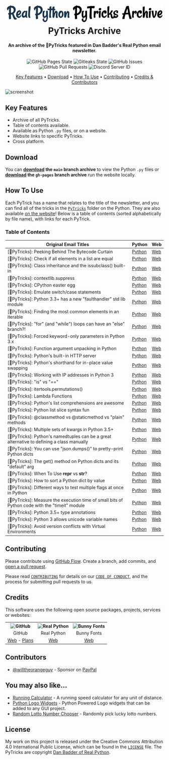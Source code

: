 <!-- Logo -->
<h1 align="center">
  <img src="https://github.com/willtheorangeguy/PyTricks-Archive/blob/main/docs/images/logo.png" alt="PyTricks Archive">
  <br>
  PyTricks Archive
  <br>
</h1>

<!-- Copy -->
<h4 align="center">An archive of the 🐍PyTricks featured in Dan Badder's Real Python email newsletter.</h4>

<!-- Badges -->
<div align="center">
  <!-- Stability -->
  <img alt="GitHub Pages State" src="https://github.com/willtheorangeguy/PyTricks-Archive/actions/workflows/pages/pages-build-deployment/badge.svg?branch=gh-pages">
  <!--Gitleaks-->
  <img alt="Gitleaks State" src="https://github.com/willtheorangeguy/PyTricks-Archive/actions/workflows/gitleaks.yml/badge.svg">
  <!-- Issues -->
  <img alt="GitHub Issues" src="https://img.shields.io/github/issues/willtheorangeguy/PyTricks-Archive">
  <!-- Pull Requests -->
  <img alt="GitHub Pull Requests" src="https://img.shields.io/github/issues-pr/willtheorangeguy/PyTricks-Archive">
  <!-- Discord -->
  <img alt="Discord Server ID" src="https://img.shields.io/discord/1012602070001520710">
</div>

<!-- Navigation -->
<p align="center">
  <a href="#key-features">Key Features</a> •
  <a href="#download">Download</a> •
  <a href="#how-to-use">How To Use</a> •
  <a href="#contributing">Contributing</a> •
  <a href="#credits">Credits & Contributors</a>
</p>

<!-- Screenshot(s) -->
![screenshot](https://github.com/willtheorangeguy/PyTricks-Archive/blob/main/docs/images/welcome.gif)

## Key Features

* Archive of all PyTricks.
* Table of contents available.
* Available as Python `.py` files, or on a website.
* Website links to specific PyTricks.
* Cross platform.

## Download

You can **[download](https://github.com/willtheorangeguy/PyTricks-Archive/archive/refs/heads/main.zip) the `main` branch archive** to view the Python `.py` files or **[download](https://github.com/willtheorangeguy/PyTricks-Archive/archive/refs/heads/gh-pages.zip) the `gh-pages` branch archive** run the website locally.

## How To Use

Each PyTrick has a name that relates to the title of the newsletter, and you can find all of the tricks in the [`PyTricks`](https://github.com/willtheorangeguy/PyTricks-Archive/tree/main/PyTricks) folder on the Python. They are also available [on the website](https://willtheorangeguy.github.io/PyTricks-Archive/)! Below is a table of contents (sorted alphabetically by file name), with links for each PyTrick.

### Table of Contents

|**Original Email Titles**|**Python**|**Web**|
|-------------------------|--------|-------|
|[🐍PyTricks]: Peeking Behind The Bytecode Curtain|[Python](https://github.com/willtheorangeguy/PyTricks-Archive/blob/main/PyTricks/bytecodecurtain.py)|[Web](https://willtheorangeguy.github.io/PyTricks-Archive/#bytecodecurtain)|
|[🐍PyTricks]: Check if all elements in a list are equal|[Python](https://github.com/willtheorangeguy/PyTricks-Archive/blob/main/PyTricks/checkifallequal.py)|[Web](https://willtheorangeguy.github.io/PyTricks-Archive/#checkifallequal)|
|[🐍PyTricks]: Class inheritance and the issubclass() built-in|[Python](https://github.com/willtheorangeguy/PyTricks-Archive/blob/main/PyTricks/classinheritance.py)|[Web](https://willtheorangeguy.github.io/PyTricks-Archive/#classinheritance)|
|[🐍PyTricks]: contextlib.suppress|[Python](https://github.com/willtheorangeguy/PyTricks-Archive/blob/main/PyTricks/contextlib.suppress.py)|[Web](https://willtheorangeguy.github.io/PyTricks-Archive/#contextlib)|
|[🐍PyTricks]: CPython easter egg|[Python](https://github.com/willtheorangeguy/PyTricks-Archive/blob/main/PyTricks/cpythoneasteregg.py)|[Web](https://willtheorangeguy.github.io/PyTricks-Archive/#cpythoneasteregg)|
|[🐍PyTricks]: Emulate switch/case statements|[Python](https://github.com/willtheorangeguy/PyTricks-Archive/blob/main/PyTricks/emulateswitchcasestatements.py)|[Web](https://willtheorangeguy.github.io/PyTricks-Archive/#emulateswitchcasestatements)|
|[🐍PyTricks]: Python 3.3+ has a new "faulthandler" std lib module|[Python](https://github.com/willtheorangeguy/PyTricks-Archive/blob/main/PyTricks/faulthandler.py)|[Web](https://willtheorangeguy.github.io/PyTricks-Archive/#faulthandler)|
|[🐍PyTricks]: Finding the most common elements in an iterable|[Python](https://github.com/willtheorangeguy/PyTricks-Archive/blob/main/PyTricks/findmostcommonelement.py)|[Web](https://willtheorangeguy.github.io/PyTricks-Archive/#findmostcommonelement)|
|[🐍PyTricks]: "for" (and "while") loops can have an "else" branch?!|[Python](https://github.com/willtheorangeguy/PyTricks-Archive/blob/main/PyTricks/forandwhileelsebranch.py)|[Web](https://willtheorangeguy.github.io/PyTricks-Archive/#forandwhileelsebranch)|
|[🐍PyTricks]: Forced keyword-only parameters in Python 3.x|[Python](https://github.com/willtheorangeguy/PyTricks-Archive/blob/main/PyTricks/forcedkeywordparameters.py)|[Web](https://willtheorangeguy.github.io/PyTricks-Archive/#forcedkeywordparameters)|
|[🐍PyTricks]: Function argument unpacking in Python|[Python](https://github.com/willtheorangeguy/PyTricks-Archive/blob/main/PyTricks/functionargumentunpacking.py)|[Web](https://willtheorangeguy.github.io/PyTricks-Archive/#functionargumentunpacking)|
|[🐍PyTricks]: Python's built-in HTTP server|[Python](https://github.com/willtheorangeguy/PyTricks-Archive/blob/main/PyTricks/httpserver.py)|[Web](https://willtheorangeguy.github.io/PyTricks-Archive/#httpserver)|
|[🐍PyTricks]: Python's shorthand for in-place value swapping|[Python](https://github.com/willtheorangeguy/PyTricks-Archive/blob/main/PyTricks/inplacevalueswapping.py)|[Web](https://willtheorangeguy.github.io/PyTricks-Archive/#inplacevalueswapping)|
|[🐍PyTricks]: Working with IP addresses in Python 3|[Python](https://github.com/willtheorangeguy/PyTricks-Archive/blob/main/PyTricks/ipaddresses.py)|[Web](https://willtheorangeguy.github.io/PyTricks-Archive/#ipaddresses)|
|[🐍PyTricks]: "is" vs "=="|[Python](https://github.com/willtheorangeguy/PyTricks-Archive/blob/main/PyTricks/isvsequals.py)|[Web](https://willtheorangeguy.github.io/PyTricks-Archive/#isvsequals)|
|[🐍PyTricks]: itertools.permutations()|[Python](https://github.com/willtheorangeguy/PyTricks-Archive/blob/main/PyTricks/itertools.permutations.py)|[Web](https://willtheorangeguy.github.io/PyTricks-Archive/#itertools)|
|[🐍PyTricks]: Lambda Functions|[Python](https://github.com/willtheorangeguy/PyTricks-Archive/blob/main/PyTricks/lambdafunctions.py)|[Web](https://willtheorangeguy.github.io/PyTricks-Archive/#lambdafunctions)|
|[🐍PyTricks]: Python's list comprehensions are awesome|[Python](https://github.com/willtheorangeguy/PyTricks-Archive/blob/main/PyTricks/listcomprehensions.py)|[Web](https://willtheorangeguy.github.io/PyTricks-Archive/#listcomprehensions)|
|[🐍PyTricks]: Python list slice syntax fun|[Python](https://github.com/willtheorangeguy/PyTricks-Archive/blob/main/PyTricks/listslice.py)|[Web](https://willtheorangeguy.github.io/PyTricks-Archive/#listslice)|
|[🐍PyTricks]: @classmethod vs @staticmethod vs "plain" methods|[Python](https://github.com/willtheorangeguy/PyTricks-Archive/blob/main/PyTricks/methodscomparison.py)|[Web](https://willtheorangeguy.github.io/PyTricks-Archive/#methodscomparison)|
|[🐍PyTricks]: Multiple sets of kwargs in Python 3.5+|[Python](https://github.com/willtheorangeguy/PyTricks-Archive/blob/main/PyTricks/multiplekwargs.py)|[Web](https://willtheorangeguy.github.io/PyTricks-Archive/#multiplekwargs)|
|[🐍PyTricks]: Python's namedtuples can be a great alternative to defining a class manually|[Python](https://github.com/willtheorangeguy/PyTricks-Archive/blob/main/PyTricks/namedtuplealternative.py)|[Web](https://willtheorangeguy.github.io/PyTricks-Archive/#namedtuplealternative)|
|[🐍PyTricks]: You can use "json.dumps()" to pretty-print Python dicts|[Python](https://github.com/willtheorangeguy/PyTricks-Archive/blob/main/PyTricks/prettyprintdicts.py)|[Web](https://willtheorangeguy.github.io/PyTricks-Archive/#prettyprintdicts)|
|[🐍PyTricks]: The get() method on Python dicts and its "default" arg|[Python](https://github.com/willtheorangeguy/PyTricks-Archive/blob/main/PyTricks/pythondictgetmethod.py)|[Web](https://willtheorangeguy.github.io/PyTricks-Archive/#pythondictgetmethod)|
|[🐍PyTricks]: When To Use __repr__ vs __str__?|[Python](https://github.com/willtheorangeguy/PyTricks-Archive/blob/main/PyTricks/reprvsstr.py)|[Web](https://willtheorangeguy.github.io/PyTricks-Archive/#reprvsstr)|
|[🐍PyTricks]: How to sort a Python dict by value|[Python](https://github.com/willtheorangeguy/PyTricks-Archive/blob/main/PyTricks/sortdictbyvalue.py)|[Web](https://willtheorangeguy.github.io/PyTricks-Archive/#sortdictbyvalue)|
|[🐍PyTricks]: Different ways to test multiple flags at once in Python|[Python](https://github.com/willtheorangeguy/PyTricks-Archive/blob/main/PyTricks/testmultipleflags.py)|[Web](https://willtheorangeguy.github.io/PyTricks-Archive/#testmultipleflags)|
|[🐍PyTricks]: Measure the execution time of small bits of Python code with the "timeit" module|[Python](https://github.com/willtheorangeguy/PyTricks-Archive/blob/main/PyTricks/timeit.py)|[Web](https://willtheorangeguy.github.io/PyTricks-Archive/#timeit)|
|[🐍PyTricks]: Python 3.5+ type annotations|[Python](https://github.com/willtheorangeguy/PyTricks-Archive/blob/main/PyTricks/typeannotations.py)|[Web](https://willtheorangeguy.github.io/PyTricks-Archive/#typeannotations)|
|[🐍PyTricks]: Python 3 allows unicode variable names|[Python](https://github.com/willtheorangeguy/PyTricks-Archive/blob/main/PyTricks/unicodevariablename.py)|[Web](https://willtheorangeguy.github.io/PyTricks-Archive/#unicodevariablename)|
|[🐍PyTricks]: Avoid version conflicts with Virtual Environments|[Python](https://github.com/willtheorangeguy/PyTricks-Archive/blob/main/PyTricks/virtualenvs.py)|[Web](https://willtheorangeguy.github.io/PyTricks-Archive/#virtualenvs)|

## Contributing

Please contribute using [GitHub Flow](https://guides.github.com/introduction/flow). Create a branch, add commits, and [open a pull request](https://github.com/willtheorangeguy/PyTricks-Archive/compare).

Please read [`CONTRIBUTING`](CONTRIBUTING.md) for details on our [`CODE OF CONDUCT`](CODE_OF_CONDUCT.md), and the process for submitting pull requests to us.

## Credits

This software uses the following open source packages, projects, services or websites:

<!-- Credits Table -->
<table>
  <tr>
    <th align="center"><img src="https://applets.imgix.net/https%3A%2F%2Fassets.ifttt.com%2Fimages%2Fchannels%2F2107379463%2Ficons%2Fmonochrome_large.png?w=240&h=240&s=8a19bbc158996d098e2fb18310ba7f33" width="150" height="150" alt="GitHub"/></th>
    <th align="center"><img src="https://upload.wikimedia.org/wikipedia/commons/thumb/c/c3/Python-logo-notext.svg/182px-Python-logo-notext.svg.png" width="150" height="150" alt="Real Python"/></th>
    <th align="center"><img src="https://s3-eu-west-1.amazonaws.com/tpd/logos/60ae96c09f902b0001b4569c/0x0.png" width="150" height="150" alt="Bunny Fonts"/></th>
  </tr>
  <tr>
    <td align="center">GitHub</td>
    <td align="center">Real Python</td>
    <td align="center">Bunny Fonts</td>
  </tr>
  <tr>
    <td align="center"><a href="https://github.com/">Web</a> - <a href="https://github.com/pricing">Plans</a></td>
    <td align="center"><a href="https://realpython.com/">Web</a></td>
    <td align="center"><a href="https://fonts.bunny.net/">Web</a></td>
</table>

## Contributors

* [@willtheorangeguy](https://github.com/willtheorangeguy) - Sponsor on [PayPal](https://paypal.me/wvdg44?country.x=CA&locale.x=en_US)

## You may also like...

* [Running Calculator](https://github.com/willtheorangeguy/Running-Calculator) - A running speed calculator for any unit of distance.
* [Python Logo Widgets](https://github.com/willtheorangeguy/Python-Logo-Widgets) - Python Powered Logo widgets that can be added to any GUI project.
* [Random Lotto Number Chooser](https://github.com/willtheorangeguy/Random-Lotto-Number-Chooser) - Randomly pick lucky lotto numbers.

## License

My work on this project is released under the Creative Commons Attribution 4.0 International Public License, which can be found in the [`LICENSE`](LICENSE.md) file. The PyTricks are copyright [Dan Badder of Real Python](https://realpython.com/).
